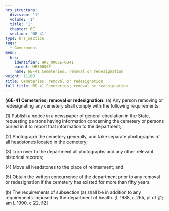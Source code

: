 ```yaml
---
hrs_structure:
  division: '1'
  volume: '1'
  title: '1'
  chapter: 6E
  section: '6E-41'
type: hrs_section
tags:
  - Government
menu:
  hrs:
    identifier: HRS_0006E-0041
    parent: HRS0006E
    name: 6E-41 Cemeteries; removal or redesignation
weight: 11180
title: Cemeteries; removal or redesignation
full_title: 6E-41 Cemeteries; removal or redesignation
---
```

**§6E-41 Cemeteries; removal or redesignation.** (a) Any person removing or redesignating any cemetery shall comply with the following requirements:

(1) Publish a notice in a newspaper of general circulation in the State, requesting persons having information concerning the cemetery or persons buried in it to report that information to the department;

(2) Photograph the cemetery generally, and take separate photographs of all headstones located in the cemetery;

(3) Turn over to the department all photographs and any other relevant historical records;

(4) Move all headstones to the place of reinterment; and

(5) Obtain the written concurrence of the department prior to any removal or redesignation if the cemetery has existed for more than fifty years.

(b) The requirements of subsection (a) shall be in addition to any requirements imposed by the department of health. [L 1988, c 265, pt of §1; am L 1990, c 22, §2]